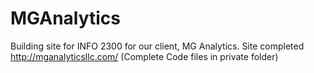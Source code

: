 # MGAnalytics
Building site for INFO 2300 for our client, MG Analytics.
Site completed http://mganalyticsllc.com/ (Complete Code files in private folder)

